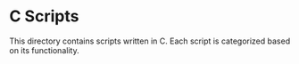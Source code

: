 # C Scripts

This directory contains scripts written in C. Each script is categorized based on its functionality.
